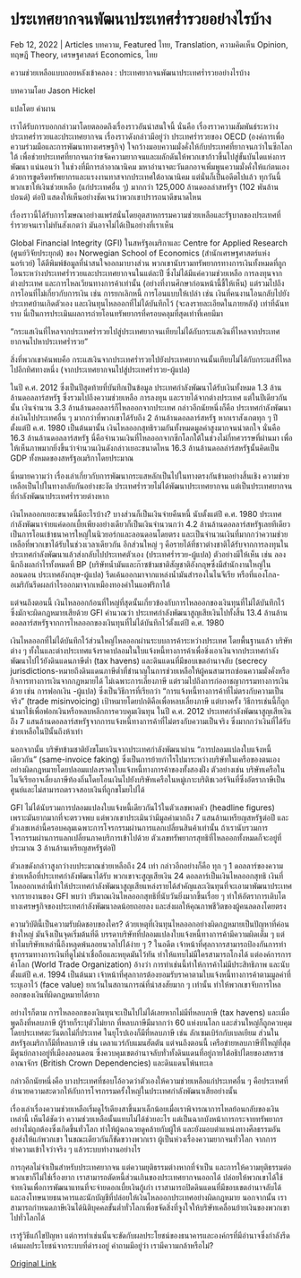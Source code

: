 # ประเทศยากจนพัฒนาประเทศร่ำรวยอย่างไรบ้าง

Feb 12, 2022 | Articles บทความ, Featured ไทย, Translation, ความคิดเห็น Opinion, ทฤษฎี Theory, เศรษฐศาสตร์ Economics, ไทย





ความช่วยเหลือแบบถอยหลังเข้าคลอง : ประเทศยากจนพัฒนาประเทศร่ำรวยอย่างไรบ้าง

บทความโดย Jason Hickel

แปลโดย คำผาน



เราได้รับการบอกกล่าวมาโดยตลอดถึงเรื่องราวอันน่าสนใจนี้ นั่นคือ เรื่องราวความสัมพันธ์ระหว่างประเทศร่ำรวยและประเทศยากจน เรื่องราวดังกล่าวมีอยู่ว่า ประเทศร่ำรวยของ OECD (องค์การเพื่อความร่วมมือและการพัฒนาทางเศรษฐกิจ) ใจกว้างมอบความมั่งคั่งให้กับประเทศที่ยากจนกว่าในซีกโลกใต้ เพื่อช่วยประเทศที่ยากจนกว่าขจัดความยากจนและผลักดันให้พวกเขาก้าวขึ้นไปสู่ขั้นบันไดแห่งการพัฒนา แน่นอนว่า ในช่วงที่มีการล่าอาณานิคม มหาอำนาจตะวันตกอาจเพิ่มพูนความมั่งคั่งให้แก่ตนเองด้วยการขูดรีดทรัพยากรและแรงงานทาสจากประเทศใต้อาณานิคม แต่นั่นก็เป็นอดีตไปแล้ว ทุกวันนี้ พวกเขาให้เงินช่วยเหลือ (แก่ประเทศอื่น ๆ) มากกว่า 125,000 ล้านดอลล่าสหรัฐฯ (102 พันล้านปอนด์) ต่อปี แสดงให้เห็นอย่างชัดเจนว่าพวกเขาปรารถนาดีขนาดไหน

เรื่องราวนี้ได้รับการโฆษณาอย่างแพร่สนั่นโดยอุตสาหกรรมความช่วยเหลือและรัฐบาลของประเทศที่ร่ำรวยจนเราไม่ทันสังเกตว่า มันอาจไม่ได้เป็นอย่างที่เราเห็น

Global Financial Integrity (GFI) ในสหรัฐอเมริกาและ Centre for Applied Research (ศูนย์วิจัยประยุกต์) ของ Norwegian School of Economics (สำนักเศรษฐศาสตร์แห่งนอร์เวย์) ได้ตีพิมพ์ข้อมูลที่น่าสนใจออกมาบางส่วน พวกเขานับรวมทรัพยากรทางการเงินทั้งหมดที่ถูกโอนระหว่างประเทศร่ำรวยและประเทศยากจนในแต่ละปี ซึ่งไม่ได้มีแค่ความช่วยเหลือ การลงทุนจากต่างประเทศ และการไหลเวียนทางการค้าเท่านั้น (อย่างที่งานศึกษาก่อนหน้านี้ชี้ให้เห็น) แต่รวมไปถึงการโอนที่ไม่เกี่ยวกับการเงิน เช่น การยกเลิกหนี้ การโอนแบบให้เปล่า เช่น เงินที่คนงานโอนกลับไปยังประเทศบ้านเกิดตัวเอง และเงินทุนไหลออกที่ไม่ได้บันทึกไว้ (จะลงรายละเอียดในภายหลัง) เท่าที่ฉันทราบ นี่เป็นการประเมินผลการถ่ายโอนทรัพยากรที่ครอบคลุมที่สุดเท่าที่เคยมีมา



“กระแสเงินที่ไหลจากประเทศร่ำรวยไปสู่ประเทศยากจนเทียบไม่ได้กับกระแสเงินที่ไหลจากประเทศยากจนไปหาประเทศร่ำรวย”

สิ่งที่พวกเขาค้นพบคือ กระแสเงินจากประเทศร่ำรวยไปยังประเทศยากจนนั้นเทียบไม่ได้กับกระแสที่ไหลไปอีกทิศทางหนึ่ง (จากประเทศยากจนไปสู่ประเทศร่ำรวย-ผู้แปล)

ในปี ค.ศ. 2012 ซึ่งเป็นปีสุดท้ายที่บันทึกเป็นข้อมูล ประเทศกำลังพัฒนาได้รับเงินทั้งหมด 1.3 ล้านล้านดอลลาร์สหรัฐ ซึ่งรวมไปถึงความช่วยเหลือ การลงทุน และรายได้จากต่างประเทศ แต่ในปีเดียวกันนั้น เงินจำนวน 3.3 ล้านล้านดอลลาร์ก็ไหลออกจากประเทศ กล่าวอีกนัยหนึ่งก็คือ ประเทศกำลังพัฒนาส่งเงินไปประเทศอื่น ๆ มากกว่าที่พวกเขาได้รับถึง 2 ล้านล้านดอลลาร์สหรัฐ หากเราสังเกตทุก ๆ ปีตั้งแต่ปี ค.ศ. 1980 เป็นต้นมานั้น เงินไหลออกสุทธิรวมกันทั้งหมดมูลค่าสูงมากจนน่าตกใจ นั่นคือ 16.3 ล้านล้านดอลลาร์สหรัฐ นี่คือจำนวนเงินที่ไหลออกจากซีกโลกใต้ในช่วงไม่กี่ทศวรรษที่ผ่านมา เพื่อให้เห็นภาพมากยิ่งขึ้นว่าจำนวนเงินดังกล่าวเยอะขนาดไหน 16.3 ล้านล้านดอลล่าร์สหรัฐนั้นคิดเป็น GDP ทั้งหมดของสหรัฐอเมริกาโดยประมาณ

นี่หมายความว่า เรื่องเล่าเกี่ยวกับการพัฒนากระแสหลักเป็นไปในทางตรงกันข้ามอย่างสิ้นเชิง ความช่วยเหลือเป็นไปในทางกลับกันอย่างชะงัด ประเทศร่ำรวยไม่ได้พัฒนาประเทศยากจน แต่เป็นประเทศยากจนที่กำลังพัฒนาประเทศร่ำรวยต่างหาก

เงินไหลออกเยอะขนาดนี้มีอะไรบ้าง? บางส่วนก็เป็นเงินจ่ายคืนหนี้ นับตั้งแต่ปี ค.ศ. 1980 ประเทศกำลังพัฒนาจ่ายแค่ดอกเบี้ยเพียงอย่างเดียวก็เป็นเงินจำนวนกว่า 4.2 ล้านล้านดอลลาร์สหรัฐเลยทีเดียว เป็นการโอนเข้าธนาคารใหญ่ในนิวยอร์กและลอนดอนโดยตรง และเป็นจำนวนเงินที่มากกว่าความช่วยเหลือที่พวกเขาได้รับในช่วงเวลาเดียวกัน อีกส่วนใหญ่ ๆ คือรายได้ที่ชาวต่างชาติได้รับจากการลงทุนในประเทศกำลังพัฒนาแล้วส่งกลับไปประเทศตัวเอง (ประเทศร่ำรวย-ผู้แปล) ตัวอย่างมีให้เห็น เช่น ลองนึกถึงผลกำไรทั้งหมดที่ BP (บริษัทน้ำมันและก๊าซข้ามชาติสัญชาติอังกฤษซึ่งมีสำนักงานใหญ่ในลอนดอน ประเทศอังกฤษ-ผู้แปล) รีดเค้นออกมาจากแหล่งน้ำมันสำรองในไนจีเรีย หรือที่แองโกล-อเมริกันรีดผลกำไรออกมาจากเหมืองทองคำในแอฟริกาใต้

แต่จนถึงตอนนี้ เงินไหลออกก้อนที่ใหญ่ที่สุดนั้นเกี่ยวข้องกับการไหลออกของเงินทุนที่ไม่ได้บันทึกไว้ ซึ่งมักจะผิดกฎหมายเสียด้วย GFI คำนวณว่า ประเทศกำลังพัฒนาสูญเสียเงินไปทั้งสิ้น 13.4 ล้านล้านดอลลาร์สหรัฐจากการไหลออกของเงินทุนที่ไม่ได้บันทึกไว้ตั้งแต่ปี ค.ศ. 1980

เงินไหลออกที่ไม่ได้บันทึกไว้ส่วนใหญ่ไหลออกผ่านระบบการค้าระหว่างประเทศ โดยพื้นฐานแล้ว บริษัทต่าง ๆ ทั้งในและต่างประเทศแจ้งราคาปลอมในใบแจ้งหนี้ทางการค้าเพื่อชิ่งเอาเงินจากประเทศกำลังพัฒนาไปไว้ยังดินแดนภาษีต่ำ (tax havens) และดินแดนที่มีขอบเขตอำนาจลับ (secrecy jurisdictions-หมายถึงดินแดนภาษีต่ำที่ชำนาญในการช่วยเหลือให้ผู้คนสามารถซ่อนความมั่งคั่งหรือกิจการทางการเงินจากกฎหมายได้ ไม่เฉพาะการเลี่ยงภาษี แต่รวมไปถึงการก่ออาชญากรรมทางการเงินด้วย เช่น การฟอกเงิน -ผู้แปล) ซึ่งเป็นวิธีการที่เรียกว่า “การแจ้งหนี้ทางการค้าที่ไม่ตรงกับความเป็นจริง” (trade misinvoicing) เป้าหมายโดยปกติคือเพื่อหลบเลี่ยงภาษี แต่บางครั้ง วิธีการเช่นนี้ก็ถูกนำมาใช้เพื่อฟอกเงินหรือหลบหลีกการควบคุมเงินทุน ในปี ค.ศ. 2012 ประเทศกำลังพัฒนาสูญเสียเงินถึง 7 แสนล้านดอลลาร์สหรัฐจากการแจ้งหนี้ทางการค้าที่ไม่ตรงกับความเป็นจริง ซึ่งมากกว่าเงินที่ได้รับช่วยเหลือในปีนั้นถึงห้าเท่า

นอกจากนั้น บริษัทข้ามชาติยังขโมยเงินจากประเทศกำลังพัฒนาผ่าน “การปลอมแปลงใบแจ้งหนี้เดียวกัน” (same-invoice faking) ซึ่งเป็นการย้ายกำไรไปมาระหว่างบริษัทในเครือของตนเองอย่างผิดกฎหมายโดยปลอมแปลงราคาใบแจ้งหนี้ทางการค้าของทั้งสองฝั่ง ตัวอย่างเช่น บริษัทเครือในไนจีเรียอาจเลี่ยงภาษีท้องถิ่นโดยโอนเงินไปยังบริษัทเครือในหมู่เกาะบริติชเวอร์จินที่ซึ่งอัตราภาษีเป็นศูนย์และไม่สามารถตรวจสอบเงินที่ถูกขโมยไปได้

GFI ไม่ได้นับรวมการปลอมแปลงใบแจ้งหนี้เดียวกันไว้ในตัวเลขพาดหัว (headline figures) เพราะมันยากมากที่จะตรวจพบ แต่พวกเขาประเมินว่ามีมูลค่ามากถึง 7 แสนล้านเหรียญสหรัฐต่อปี และตัวเลขเหล่านี้ครอบคลุมเฉพาะการโจรกรรมผ่านการแลกเปลี่ยนสินค้าเท่านั้น ถ้าเรานับรวมการโจรกรรมผ่านการแลกเปลี่ยนภาคบริการเข้าไปด้วย ตัวเลขทรัพยากรสุทธิที่ไหลออกทั้งหมดก็จะอยู่ที่ประมาณ 3 ล้านล้านเหรียญสหรัฐต่อปี

ตัวเลขดังกล่าวสูงกว่างบประมาณช่วยเหลือถึง 24 เท่า กล่าวอีกอย่างก็คือ ทุก ๆ 1 ดอลลาร์ของความช่วยเหลือที่ประเทศกำลังพัฒนาได้รับ พวกเขาจะสูญเสียเงิน 24 ดอลลาร์เป็นเงินไหลออกสุทธิ เงินที่ไหลออกเหล่านี้ทำให้ประเทศกำลังพัฒนาสูญเสียแหล่งรายได้สำคัญและเงินทุนที่จะเอามาพัฒนาประเทศ จากรายงานของ GFI พบว่า ปริมาณเงินไหลออกสุทธิที่นับวันยิ่งมากขึ้นเรื่อย ๆ ทำให้อัตราการเติบโตทางเศรษฐกิจของประเทศกำลังพัฒนาลดน้อยถอยลง และส่งผลให้คุณภาพชีวิตของผู้คนลดลงโดยตรง

ความวิบัตินี้เป็นความรับผิดชอบของใคร? ด้วยเหตุที่เงินทุนไหลออกอย่างผิดกฎหมายเป็นปัญหาที่ค่อนข้างใหญ่ มันจึงเป็นจุดเริ่มต้นที่ดี บรรดาบริษัทที่ปลอมแปลงใบแจ้งหนี้ทางการค้ามีความผิดเต็ม ๆ แต่ทำไมบริษัทเหล่านี้ถึงหลุดพ้นลอยนวลไปได้ง่าย ๆ ? ในอดีต เจ้าหน้าที่ศุลกากรสามารถป้องกันการทำธุรกรรมทางการเงินที่ดูไม่น่าเชื่อถือและหยุดมันไว้ทัน ทำให้แทบไม่มีใครสามารถโกงได้ แต่องค์การการค้าโลก (World Trade Organization) อ้างว่า การทำเช่นนี้ทำให้การค้าไม่มีประสิทธิภาพ และนับตั้งแต่ปี ค.ศ. 1994 เป็นต้นมา เจ้าหน้าที่ศุลกากรต้องยอมรับราคาตามใบแจ้งหนี้ทางการค้าตามมูลค่าที่ระบุเอาไว้ (face value) ยกเว้นในสถานการณ์ที่น่าสงสัยมาก ๆ เท่านั้น ทำให้พวกเขาจับการไหลออกของเงินที่ผิดกฎหมายได้ยาก

อย่างไรก็ตาม การไหลออกของเงินทุนจะเป็นไปไม่ได้เลยหากไม่มีที่หลบภาษี (tax havens) และเมื่อพูดถึงที่หลบภาษี ผู้ร้ายก็ระบุตัวไม่ยาก ที่หลบภาษีมีมากกว่า 60 แห่งบนโลก และส่วนใหญ่ก็ถูกควบคุมโดยประเทศตะวันตกไม่กี่ประเทศ ในยุโรปเองก็มีที่หลบภาษี เช่น ลักเซมเบิร์กกับเบลเยียม ส่วนในสหรัฐอเมริกาก็มีที่หลบภาษี เช่น เดลาแวร์กับแมนฮัตตัน แต่จนถึงตอนนี้ เครือข่ายหลบภาษีที่ใหญ่ที่สุดมีศูนย์กลางอยู่ที่เมืองลอนดอน ซึ่งควบคุมเขตอำนาจลับทั่วทั้งดินแดนที่อยู่ภายใต้อธิปไตยของสหราชอาณาจักร (British Crown Dependencies) และดินแดนโพ้นทะเล

กล่าวอีกนัยหนึ่งคือ บางประเทศที่ชอบโอ้อวดว่าตัวเองให้ความช่วยเหลือแก่ประเทศอื่น ๆ คือประเทศที่อำนวยความสะดวกให้กับการโจรกรรมครั้งใหญ่ในประเทศกำลังพัฒนาเสียอย่างนั้น

เรื่องเล่าเรื่องความช่วยเหลือเริ่มดูไร้เดียงสาขึ้นมาเล็กน้อยเมื่อเราพิจารณาการไหลย้อนกลับของเงินเหล่านี้ เห็นได้ชัดว่า ความช่วยเหลือนั้นแทบไม่ได้ช่วยอะไร แต่เป็นฉากบังหน้าการกระจายทรัพยากรอย่างไม่ถูกต้องซึ่งเกิดขึ้นทั่วโลก ทำให้ผู้ฉกฉวยดูคล้ายกับผู้ให้ และยังมอบตำแหน่งทางศีลธรรมอันสูงส่งให้แก่พวกเขา ในขณะเดียวกันก็ขัดขวางพวกเรา ผู้เป็นห่วงเรื่องความยากจนทั่วโลก จากการทำความเข้าใจว่าจริง ๆ แล้วระบบทำงานอย่างไร

การกุศลไม่จำเป็นสำหรับประเทศยากจน แต่ความยุติธรรมต่างหากที่จำเป็น และการให้ความยุติธรรมต่อพวกเขาก็ไม่ใช่เรื่องยาก เราสามารถตัดหนี้ส่วนเกินของประเทศยากจนออกได้ ปล่อยให้พวกเขาได้ใช้จ่ายเงินเพื่อการพัฒนาแทนที่จะจ่ายดอกเบี้ยเงินกู้เก่า เราสามารถปิดดินแดนที่มีขอบเขตอำนาจลับได้ และลงโทษนายธนาคารและนักบัญชีที่ปล่อยให้เงินไหลออกประเทศอย่างผิดกฎหมาย นอกจากนั้น เราสามารถกำหนดภาษีเงินได้นิติบุคคลขั้นต่ำทั่วโลกเพื่อขจัดสิ่งที่จูงใจให้บริษัทเคลื่อนย้ายเงินของพวกเขาไปทั่วโลกได้

เรารู้วิธีแก้ไขปัญหา แต่การทำเช่นนั้นจะขัดกับผลประโยชน์ของธนาคารและองค์กรที่มีอำนาจซึ่งกำลังรีดเค้นผลประโยชน์จากระบบที่ดำรงอยู่ คำถามมีอยู่ว่า เรามีความกล้าหรือไม่?



[Original Link](https://www.dindeng.com/poor-develop-rich/)